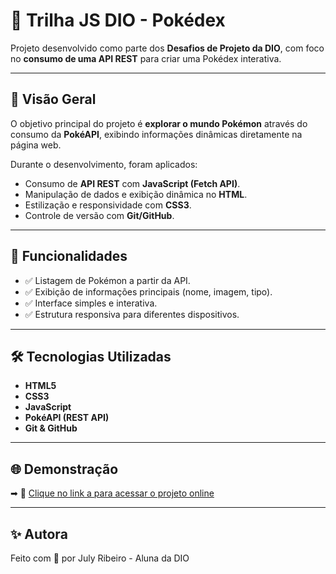# 📖 Trilha JS DIO - Pokédex  

Projeto desenvolvido como parte dos **Desafios de Projeto da DIO**, com foco no **consumo de uma API REST** para criar uma Pokédex interativa.  

---

## 🚀 Visão Geral  

O objetivo principal do projeto é **explorar o mundo Pokémon** através do consumo da **PokéAPI**, exibindo informações dinâmicas diretamente na página web.  

Durante o desenvolvimento, foram aplicados:  
- Consumo de **API REST** com **JavaScript (Fetch API)**.  
- Manipulação de dados e exibição dinâmica no **HTML**.  
- Estilização e responsividade com **CSS3**.  
- Controle de versão com **Git/GitHub**.  

---

## 🧩 Funcionalidades  

- ✅ Listagem de Pokémon a partir da API.  
- ✅ Exibição de informações principais (nome, imagem, tipo).  
- ✅ Interface simples e interativa.  
- ✅ Estrutura responsiva para diferentes dispositivos.  

---

## 🛠️ Tecnologias Utilizadas  

- **HTML5**  
- **CSS3**  
- **JavaScript**  
- **PokéAPI (REST API)**  
- **Git & GitHub**  

---

## 🌐 Demonstração
➡ 🔗 [Clique no link a para acessar o projeto online](https://julyribeiro.github.io/exercicio-trilha_javascript-desafio-01/)

---

## ✨ Autora
Feito com 💜 por July Ribeiro - Aluna da DIO
